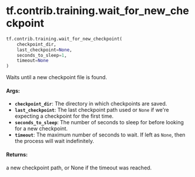<div itemscope itemtype="http://developers.google.com/ReferenceObject">
<meta itemprop="name" content="tf.contrib.training.wait_for_new_checkpoint" />
<meta itemprop="path" content="Stable" />
</div>

# tf.contrib.training.wait_for_new_checkpoint

``` python
tf.contrib.training.wait_for_new_checkpoint(
    checkpoint_dir,
    last_checkpoint=None,
    seconds_to_sleep=1,
    timeout=None
)
```

Waits until a new checkpoint file is found.

#### Args:

* <b>`checkpoint_dir`</b>: The directory in which checkpoints are saved.
* <b>`last_checkpoint`</b>: The last checkpoint path used or `None` if we're expecting
    a checkpoint for the first time.
* <b>`seconds_to_sleep`</b>: The number of seconds to sleep for before looking for a
    new checkpoint.
* <b>`timeout`</b>: The maximum number of seconds to wait. If left as `None`, then the
    process will wait indefinitely.


#### Returns:

a new checkpoint path, or None if the timeout was reached.